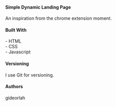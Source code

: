 <h4> Simple Dynamic Landing Page </h4>
An inspiration from the chrome extension moment.

<h4> Built With </h4>
- HTML <br>
- CSS <br>
- Javascript <br>

<h4> Versioning </h4>
I use Git for versioning.

<h4> Authors </h4>
gideorlah
